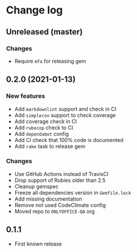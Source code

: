 # Change log

## Unreleased (master)

### Changes

* Require `mfa` for releasing gem

## 0.2.0 (2021-01-13)

### New features

* Add `markdownlint` support and check in CI
* Add `simplecov` support to check coverage
* Add coverage check in CI
* Add `rubocop` check to CI
* Add `dependabot` config
* Add CI check that 100% code is documented
* Add `rake` task to release gem

### Changes

* Use GitHub Actions instead of TravisCI
* Drop support of Rubies older than 2.5
* Cleanup gemspec
* Freeze all dependencies version in `Gemfile.lock`
* Add missing documentation
* Remove not used CodeClimate config
* Moved repo to `ONLYOFFICE-QA` org

## 0.1.1

* First known release
